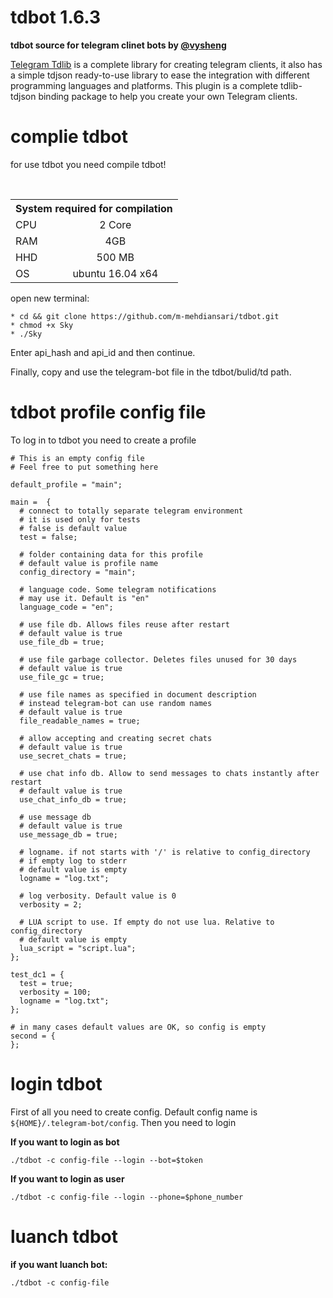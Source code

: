 # tdbot 1.6.3
**tdbot source for telegram clinet bots by [@vysheng](https://github.com/vysheng)**

[Telegram Tdlib](https://github.com/tdlib/td) is a complete library for creating telegram clients, it also has a simple tdjson ready-to-use library to ease the integration with different programming languages and platforms.
This plugin is a complete tdlib-tdjson binding package to help you create your own Telegram clients.

# complie tdbot
for use tdbot you need compile tdbot!
<table style="width:100%" dir="lft">
   <tr>
      <th colspan="3">System required for compilation</th>
   </tr>
   <tr>
     <td colspan="2">CPU</td>
     <td align="center">2 Core</td>
    </tr>
    <tr>
     <td colspan="2">RAM</td>
     <td align="center">4GB</td>
    </tr>
    <tr>
     <td colspan="2">HHD</td>
     <td align="center">500 MB</td>
    </tr>
    <tr>
     <td colspan="2">OS</td>
     <td align="center">ubuntu 16.04 x64</td>
    </tr>
</table>

open new terminal:

```
* cd && git clone https://github.com/m-mehdiansari/tdbot.git
* chmod +x Sky
* ./Sky

```
Enter api_hash and api_id and then continue.

Finally, copy and use the telegram-bot file in the tdbot/bulid/td path.

# tdbot profile config file
To log in to tdbot you need to create a profile
```
# This is an empty config file
# Feel free to put something here

default_profile = "main";

main =  {
  # connect to totally separate telegram environment
  # it is used only for tests
  # false is default value
  test = false;
  
  # folder containing data for this profile
  # default value is profile name
  config_directory = "main";
  
  # language code. Some telegram notifications
  # may use it. Default is "en"
  language_code = "en";

  # use file db. Allows files reuse after restart
  # default value is true
  use_file_db = true;
  
  # use file garbage collector. Deletes files unused for 30 days
  # default value is true
  use_file_gc = true;

  # use file names as specified in document description
  # instead telegram-bot can use random names
  # default value is true
  file_readable_names = true;

  # allow accepting and creating secret chats
  # default value is true
  use_secret_chats = true;

  # use chat info db. Allow to send messages to chats instantly after restart
  # default value is true
  use_chat_info_db = true;

  # use message db
  # default value is true
  use_message_db = true;

  # logname. if not starts with '/' is relative to config_directory
  # if empty log to stderr
  # default value is empty
  logname = "log.txt";

  # log verbosity. Default value is 0
  verbosity = 2;

  # LUA script to use. If empty do not use lua. Relative to config_directory
  # default value is empty
  lua_script = "script.lua";
};

test_dc1 = {
  test = true;
  verbosity = 100;
  logname = "log.txt";
};

# in many cases default values are OK, so config is empty
second = {
};
```
# login tdbot

First of all you need to create config. Default config name is `${HOME}/.telegram-bot/config`. Then you need to login

**If you want to login as bot**
```
./tdbot -c config-file --login --bot=$token
```
**If you want to login as user**
```
./tdbot -c config-file --login --phone=$phone_number
```

# luanch tdbot

**if you want luanch bot:**
```
./tdbot -c config-file
```
